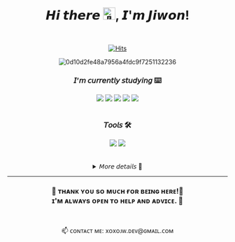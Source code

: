 <div align="center">
 
<h1>𝙃𝙞 𝙩𝙝𝙚𝙧𝙚 <img src="https://github.com/wervlad/wervlad/assets/24524555/766d336d-b87d-44ba-807c-c51de2bc6b4d" width="28px" alt="👋" style="max-width: 100%;">, 𝙄'𝙢 𝙅𝙞𝙬𝙤𝙣!</h1>
<br />

[![Hits](https://hits.seeyoufarm.com/api/count/incr/badge.svg?url=https%3A%2F%2Fgithub.com%2Fxoxojw&count_bg=%238AB7D8&title_bg=%234A7CC8&icon=&icon_color=%23E7E7E7&title=hits&edge_flat=true)](https://hits.seeyoufarm.com)

![0d10d2fe48a7956a4fdc9f7251132236](https://github.com/xoxojw/xoxojw/assets/124491335/ef374c52-b0ad-41bc-b562-7beba4a72ce8)

<h3>𝘐’𝘮 𝘤𝘶𝘳𝘳𝘦𝘯𝘵𝘭𝘺 𝘴𝘵𝘶𝘥𝘺𝘪𝘯𝘨 ⌨️</h3>
<img src="https://img.shields.io/badge/HTML5-E34F26?style=flat&logo=HTML5&logoColor=white" />
<img src="https://img.shields.io/badge/CSS3-1572B6?style=flat&logo=CSS3&logoColor=white" />
<img src="https://img.shields.io/badge/JavaScript-F7DF1E?style=flat&logo=javascript&logoColor=white" />
<img src="https://img.shields.io/badge/React-61DAFB?style=flat&logo=react&logoColor=white" />
<img src="https://img.shields.io/badge/Typescript-3178C6?style=flat&logo=typescript&logoColor=white" />

<br>
<br>
  
<h3>𝘛𝘰𝘰𝘭𝘴 🛠️</h3>
<img src="https://img.shields.io/badge/Visual Studio Code-007ACC?style=flat&logo=visualstudiocode&logoColor=white"/>
  <img src="https://img.shields.io/badge/GitHub-181717?style=flat&logo=github&logoColor=white"/>

<br>
<br>
<br>
 
<details>
<summary>𝘔𝘰𝘳𝘦 𝘥𝘦𝘵𝘢𝘪𝘭𝘴 👀</summary>
<div markdown="1">

<br>

![Top Langs](https://github-readme-stats.vercel.app/api/top-langs/?username=xoxojw&langs_count=10&layout=compact&theme=tokyonight)
 
![Jiwon Park's GitHub stats](https://github-readme-stats.vercel.app/api?username=xoxojw&show_icons=true&theme=tokyonight)

<p>⚡𝗙𝘂𝗻 𝗳𝗮𝗰𝘁 : 𝗔𝗰𝘁𝘂𝗮𝗹𝗹𝘆, 𝗜'𝗺 𝗻𝗼𝘁 𝗮 𝗯𝗶𝗴 𝗳𝗮𝗻 𝗼𝗳 𝗳𝗿𝗶𝗲𝗱 𝗰𝗵𝗶𝗰𝗸𝗲𝗻...</p>
 
</div>
</details>
 
---
  
  <h3>
💙 ᴛʜᴀɴᴋ ʏᴏᴜ sᴏ ᴍᴜᴄʜ ғᴏʀ ʙᴇɪɴɢ ʜᴇʀᴇ!💙<br>
ɪ'ᴍ ᴀʟᴡᴀʏs ᴏᴘᴇɴ ᴛᴏ ʜᴇʟᴘ ᴀɴᴅ ᴀᴅᴠɪᴄᴇ. 🤗<br>
  </h3>
<br>
 <p>📫 ᴄᴏɴᴛᴀᴄᴛ ᴍᴇ: xᴏxᴏᴊᴡ.ᴅᴇᴠ@ɢᴍᴀɪʟ.ᴄᴏᴍ</p>
  

</div>

